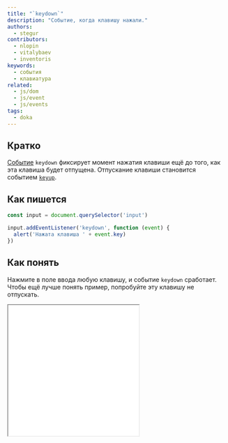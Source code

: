 ```yaml
---
title: "`keydown`"
description: "Событие, когда клавишу нажали."
authors:
  - stegur
contributors:
  - nlopin
  - vitalybaev
  - inventoris
keywords:
  - события
  - клавиатура
related:
  - js/dom
  - js/event
  - js/events
tags:
  - doka
---
```


## Кратко

[Событие](/js/events/) `keydown` фиксирует момент нажатия клавиши ещё до того, как эта клавиша будет отпущена. Отпускание клавиши становится событием [`keyup`](/js/element-keyup/).

## Как пишется

```js
const input = document.querySelector('input')

input.addEventListener('keydown', function (event) {
  alert('Нажата клавиша ' + event.key)
})
```

## Как понять

Нажмите в поле ввода любую клавишу, и событие `keydown` сработает. Чтобы ещё лучше понять пример, попробуйте эту клавишу не отпускать.

<iframe title="Пример события keydown" src="demos/keydown/" height="300"></iframe>
